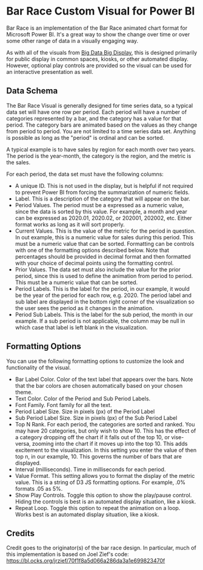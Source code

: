 # Bar Race Custom Visual for Power BI
Bar Race is an implementation of the Bar Race animated chart format for Microsoft Power BI. It's a great way to show the change over time or over some other range of data in a visually engaging way.

As with all of the visuals from [Big Data Big Display](http://www.bigdatabigdisplay/), this is designed primarily for public display in common spaces, kiosks, or other automated display. However, optional play controls are provided so the visual can be used for an interactive presentation as well.

## Data Schema

The Bar Race Visual is generally designed for time series data, so a typical data set will have one row per period. Each period will have a number of categories represented by a bar, and the category has a value for that period. The category bars are animated based on the values as they change from period to period. You are not limited to a time series data set. Anything is possible as long as the "period" is ordinal and can be sorted.

A typical example is to have sales by region for each month over two years. The period is the year-month, the category is the region, and the metric is the sales.

For each period, the data set must have the following columns:

- A unique ID. This is not used in the display, but is helpful if not required to prevent Power BI from forcing the summarization of numeric fields.
- Label. This is a description of the category that will appear on the bar.
- Period Values. The period must be a expressed as a numeric value, since the data is sorted by this value. For example, a month and year can be expressed as 2020.01, 2020.02, or 202001, 202002, etc. Either format works as long as it will sort properly.
- Current Values. This is the value of the metric for the period in question. In out example, this is a numeric value for sales during this period. This must be a numeric value that can be sorted. Formatting can be controls with one of the formatting options described below. Note that percentages should be provided in decimal format and then formatted with your choice of decimal points using the formatting control.
- Prior Values. The data set must also include the value for the prior period, since this is used to define the animation from period to period. This must be a numeric value that can be sorted.
- Period Labels. This is the label for the period, in our example, it would be the year of the period for each row, e.g. 2020. The period label and sub label are displayed in the bottom right corner of the visualization so the user sees the period as it changes in the animation.
- Period Sub Labels. This is the label for the sub period, the month in our example. If a sub period is not applicable, the column may be null in which case that label is left blank in the visualization.

## Formatting Options

You can use the following formatting options to customize the look and functionality of the visual.

- Bar Label Color. Color of the text label that appears over the bars. Note that the bar colors are chosen automatically based on your chosen theme.
- Text Color. Color of the Period and Sub Period Labels.
- Font Family. Font family for all the text.
- Period Label Size. Size in pixels (px) of the Period Label
- Sub Period Label Size. Size in pixels (px) of the Sub Period Label
- Top N Rank. For each period, the categories are sorted and ranked. You may have 20 categories, but only wish to show 10. This has the effect of a category dropping off the chart if it falls out of the top 10, or vise-versa, zooming into the chart if it moves up into the top 10. This adds excitement to the visualization. In this setting you enter the value of then top n, in our example, 10. This governs the number of bars that are displayed.
- Interval (milliseconds). Time in milliseconds for each period.
- Value Format. This setting allows you to format the display of the metric value. This is a string of D3 JS formatting options. For example, .0% formats .05 as 5%.
- Show Play Controls. Toggle this option to show the play/pause control. Hiding the controls is best is an automated display situation, like a kiosk.
- Repeat Loop. Toggle this option to repeat the animation on a loop. Works best is an automated display situation, like a kiosk.

## Credits

Credit goes to the originator(s) of the bar race design. In particular, much of this implementation is based on
Joel Zief's code: https://bl.ocks.org/jrzief/70f1f8a5d066a286da3a1e699823470f
